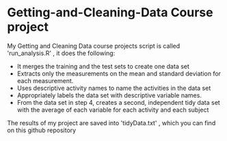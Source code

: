 # Getting-and-Cleaning-Data Course project
My Getting and Cleaning Data course projects script is called 'run_analysis.R' , it does the following:

- It merges the training and the test sets to create one data set
- Extracts only the measurements on the mean and standard deviation for each measurement.
- Uses descriptive activity names to name the activities in the data set
- Appropriately labels the data set with descriptive variable names.
- From the data set in step 4, creates a second, independent tidy data set with the average of each variable for each activity and each subject

The results of my project are saved into 'tidyData.txt' , which you can find on this github repository
